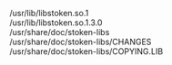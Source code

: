 /usr/lib/libstoken.so.1  
/usr/lib/libstoken.so.1.3.0  
/usr/share/doc/stoken-libs  
/usr/share/doc/stoken-libs/CHANGES  
/usr/share/doc/stoken-libs/COPYING.LIB  
